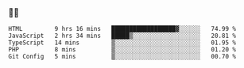 ### 👨‍💻

<!--START_SECTION:waka-->
```text
HTML         9 hrs 16 mins   ██████████████████▓░░░░░░   74.99 % 
JavaScript   2 hrs 34 mins   █████▒░░░░░░░░░░░░░░░░░░░   20.81 % 
TypeScript   14 mins         ▒░░░░░░░░░░░░░░░░░░░░░░░░   01.95 % 
PHP          8 mins          ▒░░░░░░░░░░░░░░░░░░░░░░░░   01.20 % 
Git Config   5 mins          ▒░░░░░░░░░░░░░░░░░░░░░░░░   00.70 % 
```
<!--END_SECTION:waka-->
